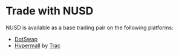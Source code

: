 # Trade with NUSD

NUSD is available as a base trading pair on the following platforms:

* [DotSwap](https://dotswap.app/)
* [Hypermall](https://www.hypermall.io/) by [Trac](https://trac.network/)

